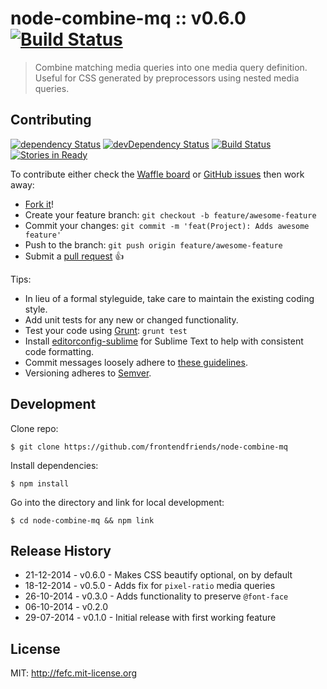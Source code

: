 # node-combine-mq :: v0.6.0 [![Build Status](https://travis-ci.org/frontendfriends/node-combine-mq.svg?branch=master)](https://travis-ci.org/frontendfriends/node-combine-mq)
> Combine matching media queries into one media query definition. Useful for CSS generated by preprocessors using nested media queries.

## Contributing
[![dependency Status][dependency-image]][dependency-url]
[![devDependency Status][dev-dependency-image]][dev-dependency-url]
[![Build Status][travis-image]][travis-url]
[![Stories in Ready][waffle-image]][waffle-url]

To contribute either check the [Waffle board](https://waffle.io/frontendfriends/node-combine-mq) or [GitHub issues](https://github.com/frontendfriends/node-combine-mq/issues) then work away:

* [Fork it](https://github.com/frontendfriends/node-combine-mq/fork)!
* Create your feature branch: `git checkout -b feature/awesome-feature`
* Commit your changes: `git commit -m 'feat(Project): Adds awesome feature'`
* Push to the branch: `git push origin feature/awesome-feature`
* Submit a [pull request](https://github.com/frontendfriends/node-combine-mq/pulls) :+1:

Tips:
* In lieu of a formal styleguide, take care to maintain the existing coding style.
* Add unit tests for any new or changed functionality.
* Test your code using [Grunt](http://gruntjs.com): `grunt test`
* Install [editorconfig-sublime](https://github.com/sindresorhus/editorconfig-sublime) for Sublime Text to help with consistent code formatting.
* Commit messages loosely adhere to [these guidelines](https://github.com/angular/angular.js/blob/master/CONTRIBUTING.md#commit).
* Versioning adheres to [Semver](http://semver.org).


## Development
Clone repo:

```
$ git clone https://github.com/frontendfriends/node-combine-mq
```

Install dependencies:

```
$ npm install
```

Go into the directory and link for local development:

```
$ cd node-combine-mq && npm link
```

## Release History
* 21-12-2014 - v0.6.0 - Makes CSS beautify optional, on by default
* 18-12-2014 - v0.5.0 - Adds fix for `pixel-ratio` media queries
* 26-10-2014 - v0.3.0 - Adds functionality to preserve `@font-face`
* 06-10-2014 - v0.2.0
* 29-07-2014 - v0.1.0 - Initial release with first working feature

## License

MIT: http://fefc.mit-license.org


[travis-url]: http://travis-ci.org/frontendfriends/node-combine-mq
[travis-image]: https://secure.travis-ci.org/frontendfriends/node-combine-mq.svg?branch=master
[waffle-url]: https://waffle.io/frontendfriends/node-combine-mq
[waffle-image]: https://badge.waffle.io/frontendfriends/node-combine-mq.svg?label=ready&title=Ready
[dependency-url]: https://david-dm.org/frontendfriends/node-combine-mq#info=dependencies
[dependency-image]: https://david-dm.org/frontendfriends/node-combine-mq/status.svg
[dev-dependency-url]: https://david-dm.org/frontendfriends/node-combine-mq#info=devDependencies
[dev-dependency-image]: https://david-dm.org/frontendfriends/node-combine-mq/dev-status.svg

